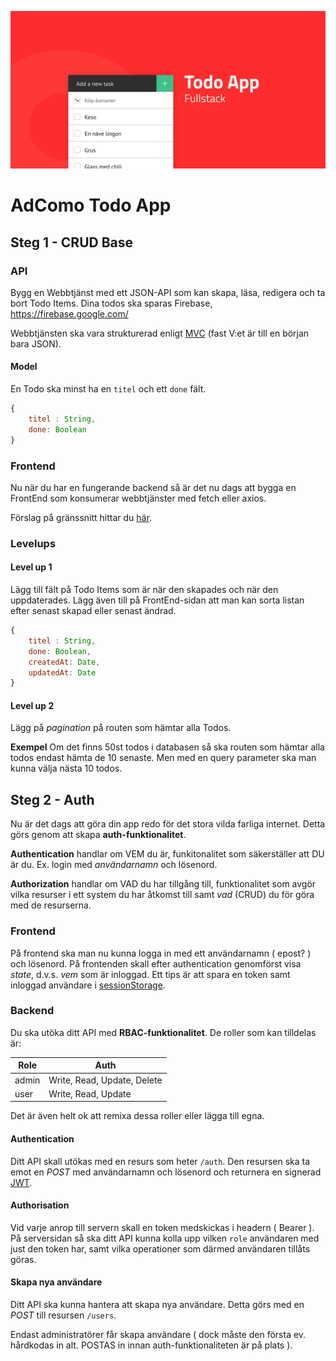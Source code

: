 ![poster](poster.png)

# AdComo Todo App

## Steg 1 - CRUD Base
### API
Bygg en Webbtjänst med ett JSON-API som kan skapa, läsa, redigera och ta bort Todo Items.
Dina todos ska sparas Firebase, https://firebase.google.com/
 
Webbtjänsten ska vara strukturerad enligt [MVC](https://techterms.com/definition/mvc) (fast V:et är till en början bara JSON).

#### Model
En Todo ska minst ha en `titel` och ett `done` fält.
 
```js
{
    titel : String,
    done: Boolean
}
```

### Frontend
Nu när du har en fungerande backend så är det nu dags att bygga en FrontEnd som konsumerar webbtjänster med fetch eller axios.

Förslag på gränssnitt hittar du [här](https://material.io/design).

### Levelups

#### Level up 1
Lägg till fält på Todo Items som är när den skapades och när den uppdaterades. Lägg även till på FrontEnd-sidan att man kan sorta listan efter senast skapad eller senast ändrad.

```js
{
    titel : String,
    done: Boolean,
    createdAt: Date,
    updatedAt: Date
}
```

#### Level up 2
Lägg på *pagination* på routen som hämtar alla Todos.

**Exempel**
Om det finns 50st todos  i databasen så ska routen som hämtar alla todos endast hämta de 10 senaste. Men med en query parameter ska man kunna välja nästa 10 todos.


## Steg 2 - Auth
Nu är det dags att göra din app redo för det stora vilda farliga internet. Detta görs genom att skapa **auth-funktionalitet**.

**Authentication** handlar om VEM du är, funkitonalitet som säkerställer att DU är du. Ex. login med *användarnamn* och lösenord.

**Authorization** handlar om VAD du har tillgång till, funktionalitet som avgör vilka resurser i ett system du har åtkomst till samt *vad* (CRUD) du för göra med de resurserna.

### Frontend
På frontend ska man nu kunna logga in med ett användarnamn ( epost? ) och lösenord. På frontenden skall efter authentication genomförst visa *state*, d.v.s. *vem* som är inloggad. Ett tips är att spara en token samt inloggad användare i [sessionStorage](https://developer.mozilla.org/en-US/docs/Web/API/Window/sessionStorage).

### Backend
Du ska utöka ditt API med **RBAC-funktionalitet**. De roller som kan tilldelas är:

|Role|Auth|
|---|---|
|admin| Write, Read, Update, Delete |
|user|Write, Read, Update|

Det är även helt ok att remixa dessa roller eller lägga till egna.


#### Authentication
Ditt API skall utökas med en resurs som heter ```/auth```. Den resursen ska ta emot en *POST* med användarnamn och lösenord och returnera en signerad [JWT](https://jwt.io/).

#### Authorisation
Vid varje anrop till servern skall en token medskickas i headern ( Bearer ). På serversidan så ska ditt API kunna kolla upp vilken ```role``` användaren med just den token har, samt vilka operationer som därmed användaren tillåts göras.

#### Skapa nya användare
Ditt API ska kunna hantera att skapa nya användare. Detta görs med en *POST* till resursen ```/users```. 

Endast administratörer får skapa användare ( dock måste den första ev. hårdkodas in alt. POSTAS in innan auth-funktionaliteten är på plats ).
